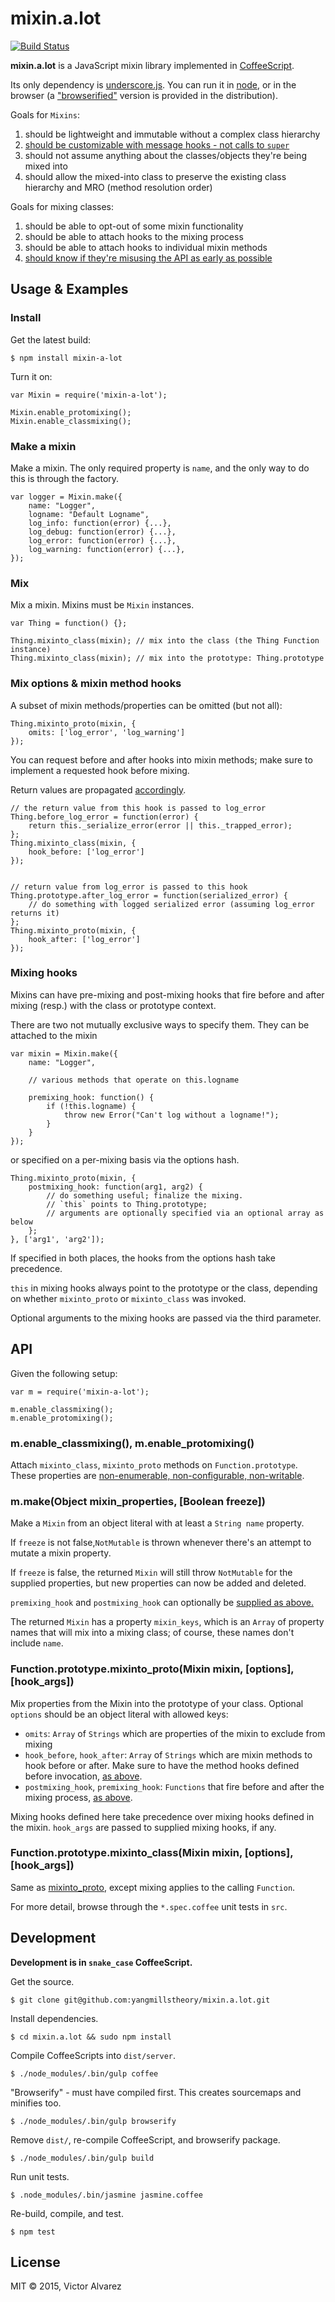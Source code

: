 # mixin.a.lot

[![Build Status](https://travis-ci.org/yangmillstheory/mixin.a.lot.svg?branch=master)](https://travis-ci.org/yangmillstheory/mixin.a.lot)

**mixin.a.lot** is a JavaScript mixin library implemented in [CoffeeScript](http://www.coffeescript.org). 

Its only dependency is [underscore.js](http://underscorejs.org/). You can run it in [node](https://nodejs.org/), or in the browser (a ["browserified"](http://browserify.org/) version is provided in the distribution).

Goals for `Mixins`: 

1. should be lightweight and immutable without a complex class hierarchy
2. [should be customizable with message hooks - not calls to `super`](https://en.wikipedia.org/wiki/Composition_over_inheritance)
3. should not assume anything about the classes/objects they're being mixed into
4. should allow the mixed-into class to preserve the existing class hierarchy and MRO (method resolution order) 

Goals for mixing classes:

1. should be able to opt-out of some mixin functionality
2. should be able to attach hooks to the mixing process
3. should be able to attach hooks to individual mixin methods
4. [should know if they're misusing the API as early as possible](http://stackoverflow.com/a/2807375/2419669)

## Usage & Examples

### Install

Get the latest build:

    $ npm install mixin-a-lot
    
Turn it on:

    var Mixin = require('mixin-a-lot');
    
    Mixin.enable_protomixing();
    Mixin.enable_classmixing();

### Make a mixin

Make a mixin. The only required property is `name`, and the only way to do this is through the factory.

    var logger = Mixin.make({
        name: "Logger",
        logname: "Default Logname",
        log_info: function(error) {...},
        log_debug: function(error) {...},
        log_error: function(error) {...},
        log_warning: function(error) {...},
    });

### Mix

Mix a mixin. Mixins must be `Mixin` instances.

    var Thing = function() {};
    
    Thing.mixinto_class(mixin); // mix into the class (the Thing Function instance)
    Thing.mixinto_class(mixin); // mix into the prototype: Thing.prototype

### <a name="mixin-method-hooks"></a> Mix options & mixin method hooks

A subset of mixin methods/properties can be omitted (but not all):
    
    Thing.mixinto_proto(mixin, {
        omits: ['log_error', 'log_warning']
    });
    
You can request before and after hooks into mixin methods; make sure to implement a requested hook before mixing. 

Return values are propagated [accordingly](http://www.catb.org/~esr/writings/taoup/html/ch01s06.html#id2878339).
    
    // the return value from this hook is passed to log_error
    Thing.before_log_error = function(error) {
        return this._serialize_error(error || this._trapped_error); 
    };
    Thing.mixinto_class(mixin, {
        hook_before: ['log_error']
    });
    
    
    // return value from log_error is passed to this hook
    Thing.prototype.after_log_error = function(serialized_error) {
        // do something with logged serialized error (assuming log_error returns it)
    };
    Thing.mixinto_proto(mixin, {
        hook_after: ['log_error']
    });

### <a name="mixing-hooks"></a> Mixing hooks
    
Mixins can have pre-mixing and post-mixing hooks that fire before and after mixing (resp.) with the class or prototype context.

There are two not mutually exclusive ways to specify them. They can be attached to the mixin 

    var mixin = Mixin.make({
        name: "Logger",
           
        // various methods that operate on this.logname    
        
        premixing_hook: function() {
            if (!this.logname) {
                throw new Error("Can't log without a logname!");
            }
        }
    });
   
or specified on a per-mixing basis via the options hash.  
    
    Thing.mixinto_proto(mixin, {
        postmixing_hook: function(arg1, arg2) {
            // do something useful; finalize the mixing.
            // `this` points to Thing.prototype;
            // arguments are optionally specified via an optional array as below
        };
    }, ['arg1', 'arg2']);
    
If specified in both places, the hooks from the options hash take precedence. 

`this` in mixing hooks always point to the prototype or the class, depending on whether `mixinto_proto` or `mixinto_class` was invoked.

Optional arguments to the mixing hooks are passed via the third parameter.  

## API

Given the following setup:

    var m = require('mixin-a-lot');
    
    m.enable_classmixing();
    m.enable_protomixing();


### m.enable_classmixing(), m.enable_protomixing()

Attach `mixinto_class`, `mixinto_proto` methods on `Function.prototype`. These properties are [non-enumerable, non-configurable, non-writable](https://developer.mozilla.org/en-US/docs/Web/JavaScript/Reference/Global_Objects/Object/defineProperty).

### m.make(Object mixin_properties, [Boolean freeze])

Make a `Mixin` from an object literal with at least a `String name` property. 

If `freeze` is not false,`NotMutable` is thrown whenever there's an attempt to mutate a mixin property.

If `freeze` is false, the returned `Mixin` will still throw `NotMutable` for the supplied properties, but new properties can now be added and deleted.

`premixing_hook` and `postmixing_hook` can optionally be [supplied as above.](#mixing-hooks)

The returned `Mixin` has a property `mixin_keys`, which is an `Array` of property names that will mix into a mixing class; of course, these names don't include `name`.

### <a name="mixinto-proto"></a> Function.prototype.mixinto_proto(Mixin mixin, [options], [hook_args])

Mix properties from the Mixin into the prototype of your class. Optional `options` should be an object literal with allowed keys:
 
* `omits`: `Array` of `Strings` which are properties of the mixin to exclude from mixing
* `hook_before`, `hook_after`: `Array` of `Strings` which are mixin methods to hook before or after. Make sure to have the method hooks defined before invocation, [as above](#mixin-method-hooks).
* `postmixing_hook`, `premixing_hook`: `Functions` that fire before and after the mixing process, [as above](#mixing-hooks). 

Mixing hooks defined here take precedence over mixing hooks defined in the mixin. `hook_args` are passed to supplied mixing hooks, if any.

### Function.prototype.mixinto_class(Mixin mixin, [options], [hook_args])

Same as [mixinto_proto](#mixinto-proto), except mixing applies to the calling `Function`.

For more detail, browse through the `*.spec.coffee` unit tests in `src`. 

## Development

**Development is in `snake_case` CoffeeScript.**

Get the source.

    $ git clone git@github.com:yangmillstheory/mixin.a.lot.git

Install dependencies.
    
    $ cd mixin.a.lot && sudo npm install
    
Compile CoffeeScripts into `dist/server`.

    $ ./node_modules/.bin/gulp coffee

"Browserify" - must have compiled first. This creates sourcemaps and minifies too.

    $ ./node_modules/.bin/gulp browserify

Remove `dist/`, re-compile CoffeeScript, and browserify package.

    $ ./node_modules/.bin/gulp build
   
Run unit tests.

    $ .node_modules/.bin/jasmine jasmine.coffee

Re-build, compile, and test.

    $ npm test 
   
## License

MIT © 2015, Victor Alvarez